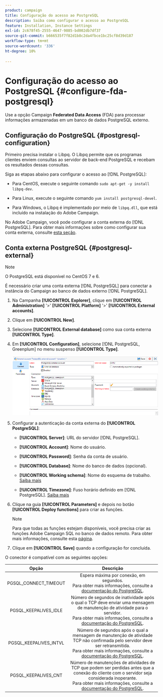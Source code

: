 ```yaml
---
product: campaign
title: Configuração do acesso ao PostgreSQL
description: Saiba como configurar o acesso ao PostgreSQL
feature: Installation, Instance Settings
exl-id: 2c678f45-2555-4647-9885-bd002db7df37
source-git-commit: b666535f7f82d1b8c2da4fbce1bc25cf8d39d187
workflow-type: tm+mt
source-wordcount: '336'
ht-degree: 10%

---
```


# Configuração do acesso ao PostgreSQL {#configure-fda-postgresql}



Use a opção Campaign **Federated Data Access** (FDA) para processar informações armazenadas em um banco de dados PostgreSQL externo.

## Configuração do PostgreSQL {#postgresql-configuration}

Primeiro precisa instalar o Libpq. O Libpq permite que os programas clientes enviem consultas ao servidor de back-end PostgreSQL e recebam os resultados dessas consultas.

Siga as etapas abaixo para configurar o acesso ao [!DNL PostgreSQL]:

* Para CentOS, execute o seguinte comando `sudo apt-get -y install libpq-dev`.

* Para Linux, execute o seguinte comando `yum install postgresql-devel`.

* Para Windows, o Libpq é implementado por meio de `libpq.dll`, que está incluído na instalação do Adobe Campaign.

No Adobe Campaign, você pode configurar a conta externa do [!DNL PostgreSQL]. Para obter mais informações sobre como configurar sua conta externa, consulte [esta seção](#postgresql-external).

## Conta externa PostgreSQL {#postgresql-external}

>[!NOTE]
>
> O PostgreSQL está disponível no CentOS 7 e 6.

É necessário criar uma conta externa [!DNL PostgreSQL] para conectar a instância do Campaign ao banco de dados externo [!DNL PostgreSQL].

1. Na Campanha **[!UICONTROL Explorer]**, clique em **[!UICONTROL Administration]** &#39;>&#39; **[!UICONTROL Platform]** &#39;>&#39; **[!UICONTROL External accounts]**.

1. Clique em **[!UICONTROL New]**.

1. Selecione **[!UICONTROL External database]** como sua conta externa **[!UICONTROL Type]**.

1. Em **[!UICONTROL Configuration]**, selecione [!DNL PostgreSQL, Greenplum] no menu suspenso **[!UICONTROL Type]**.

   ![](assets/postgresql_1.png)

1. Configurar a autenticação da conta externa do **[!UICONTROL PostgreSQL]**:

   * **[!UICONTROL Server]**: URL do servidor [!DNL PostgreSQL].

   * **[!UICONTROL Account]**: Nome do usuário.

   * **[!UICONTROL Password]**: Senha da conta de usuário.

   * **[!UICONTROL Database]**: Nome do banco de dados (opcional).

   * **[!UICONTROL Working schema]**: Nome do esquema de trabalho. [Saiba mais](https://www.postgresql.org/docs/current/ddl-schemas.html)

   * **[!UICONTROL Timezone]**: Fuso horário definido em [!DNL PostgreSQL]. [Saiba mais](https://www.postgresql.org/docs/7.2/timezones.html)

1. Clique na guia **[!UICONTROL Parameters]** e depois no botão **[!UICONTROL Deploy functions]** para criar as funções.

   >[!NOTE]
   >
   >Para que todas as funções estejam disponíveis, você precisa criar as funções Adobe Campaign SQL no banco de dados remoto. Para obter mais informações, consulte esta [página](../../configuration/using/adding-additional-sql-functions.md).

1. Clique em **[!UICONTROL Save]** quando a configuração for concluída.

O conector é compatível com as seguintes opções:

| Opção | Descrição |
|:-:|:-:|
| PGSQL_CONNECT_TIMEOUT | Espera máxima por conexão, em segundos. <br>Para obter mais informações, consulte a [documentação do PostgreSQL](https://www.postgresql.org/docs/12/libpq-connect.html#LIBPQ-CONNECT-CONNECT-TIMEOUT). |
| PGSQL_KEEPALIVES_IDLE | Número de segundos de inatividade após o qual o TCP deve enviar uma mensagem de manutenção de atividade para o servidor. <br>Para obter mais informações, consulte a [documentação do PostgreSQL](https://www.postgresql.org/docs/12/libpq-connect.html#LIBPQ-KEEPALIVES-IDLE). |
| PGSQL_KEEPALIVES_INTVL | Número de segundos após o qual a mensagem de manutenção de atividade TCP não confirmada pelo servidor deve ser retransmitida.  <br>Para obter mais informações, consulte a [documentação do PostgreSQL](https://www.postgresql.org/docs/12/libpq-connect.html#LIBPQ-KEEPALIVES-INTERVAL). |
| PGSQL_KEEPALIVES_CNT | Número de manutenções de atividades de TCP que podem ser perdidas antes que a conexão do cliente com o servidor seja considerada inoperante. <br>Para obter mais informações, consulte a [documentação do PostgreSQL](https://www.postgresql.org/docs/12/libpq-connect.html#LIBPQ-KEEPALIVES-COUNT). |
